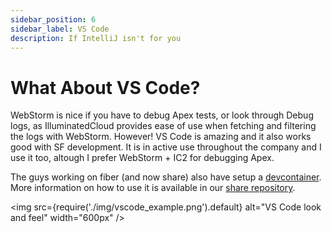 ```yaml
---
sidebar_position: 6
sidebar_label: VS Code
description: If IntelliJ isn't for you
---
```


# What About VS Code?

WebStorm is nice if you have to debug Apex tests, or look through Debug logs, as IlluminatedCloud provides ease of use when fetching and filtering the logs with WebStorm. However! VS Code is amazing and it also works good with SF development. It is in active use throughout the company and I use it too, altough I prefer WebStorm + IC2 for debugging Apex. 

The guys working on fiber (and now share) also have setup a [devcontainer](https://code.visualstudio.com/docs/devcontainers/containers). More information on how to use it is available in our [share repository](https://github.com/Up2Go/shaRe-SF).

<img 
  src={require('./img/vscode_example.png').default}
  alt="VS Code look and feel"
  width="600px"
/>
